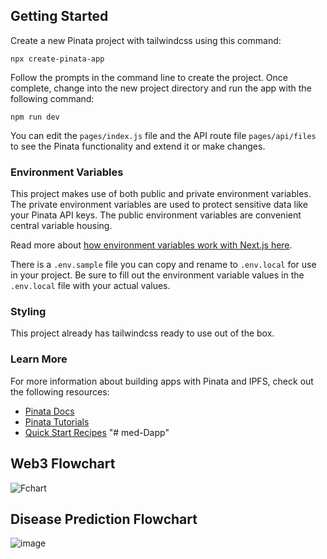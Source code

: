 ## Getting Started

Create a new Pinata project with tailwindcss using this command:

```
npx create-pinata-app
```

Follow the prompts in the command line to create the project. Once complete, change into the new project directory and run the app with the following command:

```
npm run dev
```

You can edit the `pages/index.js` file and the API route file `pages/api/files` to see the Pinata functionality and extend it or make changes.

### Environment Variables

This project makes use of both public and private environment variables. The private environment variables are used to protect sensitive data like your Pinata API keys. The public environment variables are convenient central variable housing.

Read more about [how environment variables work with Next.js here](https://nextjs.org/docs/pages/building-your-application/configuring/environment-variables).

There is a `.env.sample` file you can copy and rename to `.env.local` for use in your project. Be sure to fill out the environment variable values in the `.env.local` file with your actual values.

### Styling

This project already has tailwindcss ready to use out of the box.

### Learn More

For more information about building apps with Pinata and IPFS, check out the following resources:

- [Pinata Docs](https://docs.pinata.cloud)
- [Pinata Tutorials](https://medium.com/pinata)
- [Quick Start Recipes](https://docs.pinata.cloud/recipes)
"# med-Dapp"

## Web3 Flowchart
![Fchart](https://github.com/YoungCoderboy/med-Dapp/assets/91416534/9e4f36a5-654b-4966-9361-1f0f06d67626)

## Disease Prediction Flowchart
![image](https://github.com/YoungCoderboy/med-Dapp/assets/91416534/727c6bac-c006-4039-9119-1cbf9b66632b)



